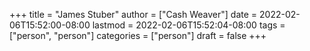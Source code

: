 +++
title = "James Stuber"
author = ["Cash Weaver"]
date = 2022-02-06T15:52:00-08:00
lastmod = 2022-02-06T15:52:04-08:00
tags = ["person", "person"]
categories = ["person"]
draft = false
+++
